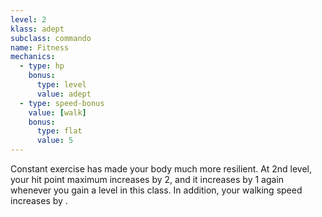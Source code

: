 ```yaml
---
level: 2
klass: adept
subclass: commando
name: Fitness
mechanics:
  - type: hp
    bonus:
      type: level
      value: adept
  - type: speed-bonus
    value: [walk]
    bonus:
      type: flat
      value: 5
---
```

Constant exercise has made your body much more resilient. At 2nd level, your hit point maximum increases by 2,
and it increases by 1 again whenever you gain a level in this class. In addition, your walking speed increases by <me-distance length="5" />.
